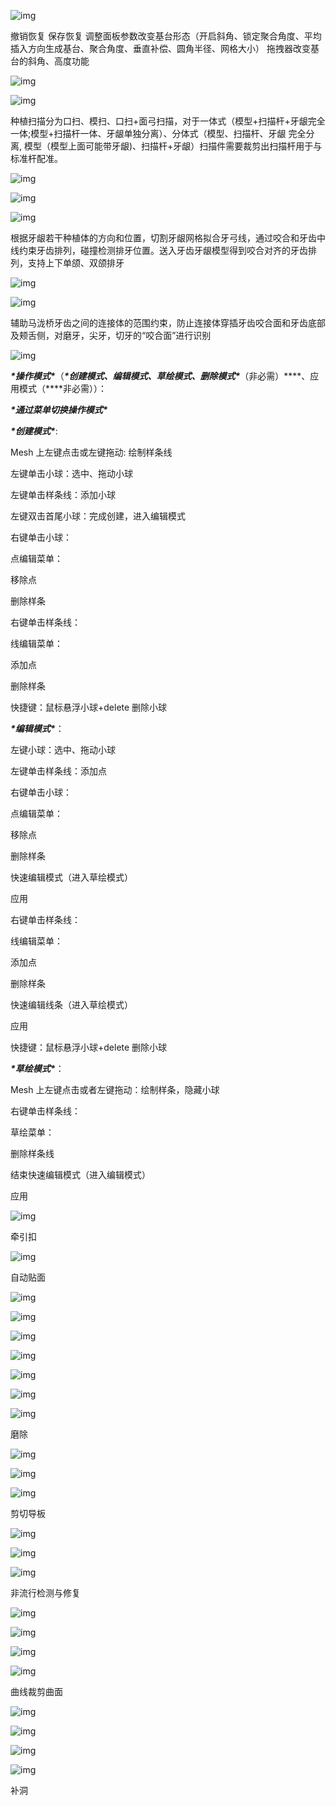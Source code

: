 ![img](show/picture1.png)

撤销恢复
保存恢复
调整面板参数改变基台形态（开启斜角、锁定聚合角度、平均插入方向生成基台、聚合角度、垂直补偿、圆角半径、网格大小）
拖拽器改变基台的斜角、高度功能

 

 

 

 

![img](show/picture2.png) 

![img](show/picture3.png) 

种植扫描分为口扫、模扫、口扫+面弓扫描，对于一体式（模型+扫描杆+牙龈完全一体;模型+扫描杆一体、牙龈单独分离）、分体式（模型、扫描杆、牙龈 完全分离, 模型（模型上面可能带牙龈)、扫描杆+牙龈）扫描件需要裁剪出扫描杆用于与标准杆配准。

 

![img](show/picture4.png) 

![img](show/picture5.png) 

![img](show/picture6.png) 

根据牙龈若干种植体的方向和位置，切割牙龈网格拟合牙弓线，通过咬合和牙齿中线约束牙齿排列，碰撞检测排牙位置。送入牙齿牙龈模型得到咬合对齐的牙齿排列，支持上下单颌、双颌排牙

 

 

![img](show/picture7.png) 

 

![img](show/picture8.png) 

 

辅助马泷桥牙齿之间的连接体的范围约束，防止连接体穿插牙齿咬合面和牙齿底部及颊舌侧，对磨牙，尖牙，切牙的“咬合面”进行识别

 

 

![img](show/picture9.png) 

***\*操作模式\****（***\*创建模式、编辑模式、草绘模式、删除模式\****（非必需）***\*、应用模式（\****非必需））： 

***\*通过菜单切换操作模式\**** 

***\*创建模式\****: 

Mesh 上左键点击或左键拖动: 绘制样条线 

左键单击小球：选中、拖动小球 

左键单击样条线：添加小球 

左键双击首尾小球：完成创建，进入编辑模式 

右键单击小球： 

点编辑菜单： 

移除点 

删除样条 

右键单击样条线： 

线编辑菜单： 

添加点 

删除样条

快捷键：鼠标悬浮小球+delete 删除小球 

***\*编辑模式\****： 

左键小球：选中、拖动小球 

左键单击样条线：添加点 

右键单击小球： 

点编辑菜单： 

移除点 

删除样条 

快速编辑模式（进入草绘模式） 

应用 

右键单击样条线： 

线编辑菜单： 

添加点 

删除样条 

快速编辑线条（进入草绘模式） 

应用 

快捷键：鼠标悬浮小球+delete 删除小球

***\*草绘模式\****： 

Mesh 上左键点击或者左键拖动：绘制样条，隐藏小球 

右键单击样条线： 

草绘菜单： 

删除样条线 

结束快速编辑模式（进入编辑模式） 

应用

![img](show/attach.png) 

牵引扣


![img](show/fit_surface.png) 

自动贴面


![img](show/erase_before.png) 

![img](show/erase_after.png) 

![img](show/center_subdivision.png) 

![img](show/butterfly_subdivision.png) 

![img](show/mesh_decimation_before.png) 

![img](show/mesh_decimation_after0.png) 

![img](show/mesh_decimation_after1.png) 

磨除

![img](show/slicer_model_before.png) 

![img](show/slicer_model_after.png) 

![img](show/surface_reconstruction.png) 

剪切导板

![img](show/non_manifold_brefore.png) 

![img](show/non_manifold_repair.png) 

![img](show/swept_volume.png)

非流行检测与修复

![img](show/project_before.png) 

![img](show/project_after.png) 

![img](show/curve_split_surface.png) 

![img](show/cut_surface.png) 

曲线裁剪曲面

![img](show/fill_hole_before.png) 

![img](show/fill_hole_min_triangle.png) 

![img](show/fill_hole_refine.png) 

![img](show/cut_surface.png) 

补洞


